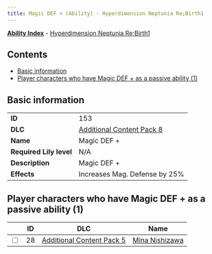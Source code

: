 ```yaml
---
title: Magic DEF + (Ability) - Hyperdimension Neptunia Re;Birth1
---
```


[**Ability Index**](/neptunia/rb1/ability/index.html) - [Hyperdimension Neptunia Re;Birth1](/neptunia/rb1)

## Contents

- [Basic information](#basic-information)
- [Player characters who have Magic DEF + as a passive ability (1)](#player-characters-who-have-magic-def-as-a-passive-ability-1)

## Basic information

|   |   |
| -- | -- |
| **ID** | 153
**DLC** | [Additional Content Pack 8](/neptunia/rb1/dlc/17-pack8.html)
**Name** | Magic DEF +
**Required Lily level** | N/A
**Description** | Magic DEF +
**Effects** | Increases Mag. Defense by 25% |


## Player characters who have Magic DEF + as a passive ability (1)

|    | ID | DLC | Name |
| -- | -- | --- | ---- |
| <input type="checkbox" id="rb1-player-14-28" class="trackbox" /> | 28 | [Additional Content Pack 5](/neptunia/rb1/dlc/14-pack5.html) | [Mina Nishizawa](/neptunia/rb1/player/14-28-mina-nishizawa.html) |
